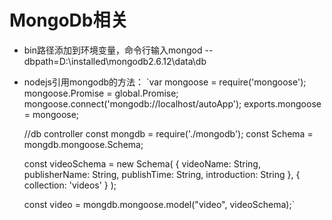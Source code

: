 # MongoDb相关

* bin路径添加到环境变量，命令行输入mongod --dbpath=D:\installed\mongodb2.6.12\data\db 
* nodejs引用mongodb的方法：
	`var mongoose = require('mongoose');
	mongoose.Promise = global.Promise;
	mongoose.connect('mongodb://localhost/autoApp');
	exports.mongoose = mongoose;

	//db controller
	const mongdb = require('./mongodb');
	const Schema = mongdb.mongoose.Schema;

	const videoSchema = new Schema(
	    {
	        videoName: String,
	        publisherName: String,
	        publishTime: String,
	        introduction: String
	    },
	    {
	        collection: 'videos'
	    }
	);

	const video = mongdb.mongoose.model("video", videoSchema);`